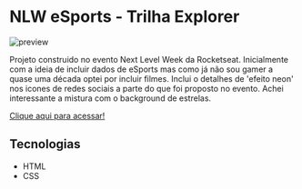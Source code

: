 # NLW eSports - Trilha Explorer

![preview](./.github/previewNLWeSports.gif)

Projeto construido no evento Next Level Week da Rocketseat.
Inicialmente com a ideia de incluir dados de eSports mas como já não sou gamer a quase uma década optei por incluir filmes.
Inclui o detalhes de 'efeito neon' nos icones de redes sociais a parte do que foi proposto no evento. Achei interessante a mistura com o background de estrelas.

[Clique aqui para acessar!](https://leonardolmachado.github.io/NLW-E-Sports---Rocketseat/)

## Tecnologias
- HTML
- CSS

